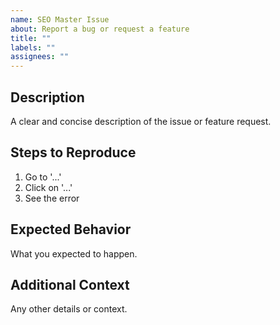 ```yaml
---
name: SEO Master Issue
about: Report a bug or request a feature
title: ""
labels: ""
assignees: ""
---
```


## Description

A clear and concise description of the issue or feature request.

## Steps to Reproduce

1. Go to '...'
2. Click on '...'
3. See the error

## Expected Behavior

What you expected to happen.

## Additional Context

Any other details or context.
